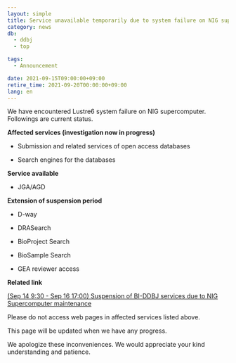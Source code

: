 ```yaml
---
layout: simple
title: Service unavailable temporarily due to system failure on NIG supercomputer
category: news
db:
  - ddbj
  - top

tags:
  - Announcement

date: 2021-09-15T09:00:00+09:00
retire_time: 2021-09-20T00:00:00+09:00
lang: en
---
```


We have encountered Lustre6 system failure on NIG supercomputer. Followings are current status.

**Affected services (investigation now in progress)**

- Submission and related services of open access databases

- Search engines for the databases

**Service available**

- JGA/AGD

**Extension of suspension period**

- D-way

- DRASearch

- BioProject Search

- BioSample Search

- GEA reviewer access

**Related link**

[(Sep 14 9:30 - Sep 16 17:00) Suspension of BI-DDBJ services due to NIG Supercomputer maintenance](https://www.ddbj.nig.ac.jp/news/en/2021-08-27-e.html)


Please do not access web pages in affected services listed above.

This page will be updated when we have any progress.

We apologize these inconveniences. We would appreciate your kind understanding and patience.

